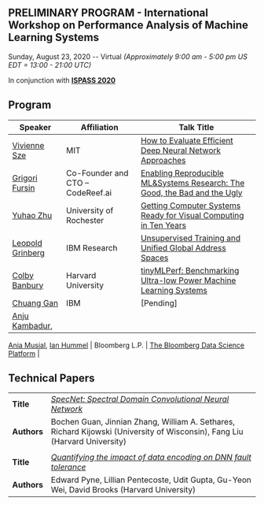 ## PRELIMINARY PROGRAM - International Workshop on Performance Analysis of Machine Learning Systems
Sunday, August 23, 2020 -- Virtual *(Approximately 9:00 am - 5:00 pm US EDT = 13:00 - 21:00 UTC)*

In conjunction with **[ISPASS 2020](https://www.ispass.org/ispass2020)**

## Program

| Speaker                                                      | Affiliation                      | Talk Title            |
| ----                                                         | ----                             | ----                  |
| [Vivienne Sze](https://www.csail.mit.edu/person/vivienne-sze)| MIT                              | [How to Evaluate Efficient Deep Neural Network Approaches](https://fastpath2020.github.io/Sze)                           |
| [Grigori Fursin](https://fursin.net)                         | Co-Founder and CTO – CodeReef.ai | [Enabling Reproducible ML&Systems Research: The Good, the Bad and the Ugly](https://fastpath2020.github.io/Fursin)               |
| [Yuhao Zhu](http://www.yuhaozhu.com/)                        | University of Rochester          | [Getting Computer Systems Ready for Visual Computing in Ten Years](https://fastpath2020.github.io/Zhu)                           |
| [Leopold Grinberg](https://researcher.watson.ibm.com/researcher/view.php?person=us-leopoldgrinberg) | IBM Research  | [Unsupervised Training and Unified Global Address Spaces](https://fastpath2020.github.io/Grinberg)       |
| [Colby Banbury](https://www.linkedin.com/in/colby-banbury-267956135) | Harvard University       | [tinyMLPerf: Benchmarking Ultra-low Power Machine Learning Systems](https://fastpath2020.github.io/Banbury)               |
| [Chuang Gan](https://mitibmwatsonailab.mit.edu/people/chuang-gan) | IBM                          | [Pending]                                |
| [Anju Kambadur](https://www.linkedin.com/in/anju-kambadur-48aa78162), 
  [Ania Musial](https://www.linkedin.com/in/aniamusial),
  [Ian Hummel](https://www.linkedin.com/in/ihummel)            | Bloomberg L.P.                   | [The Bloomberg Data Science Platform](https://fastpath2020.github.io/Kambadur)                      |

## Technical Papers

|             |                                                                                                                              |
| ----        | ----                                                                                                                         |
| **Title**   | [*SpecNet: Spectral Domain Convolutional Neural Network*](https://fastpath2020.github.io/Guan)                               |
| **Authors** | Bochen Guan, Jinnian Zhang, William A. Sethares, Richard Kijowski (University of Wisconsin), Fang Liu (Harvard University)   |
|             |                                                                                                                              |
| **Title**   | [*Quantifying the impact of data encoding on DNN fault tolerance*](https://fastpath2020.github.io/Pyne)                      |
| **Authors** | Edward Pyne, Lillian Pentecoste, Udit Gupta, Gu-Yeon Wei, David Brooks (Harvard University)                                  |

